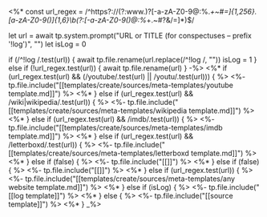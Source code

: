 <%*
const url_regex = /^https?:\/\/(?:www\.)?[-a-zA-Z0-9@:%._\+~#=]{1,256}\.[a-zA-Z0-9()]{1,6}\b(?:[-a-zA-Z0-9()@:%_\+.~#?&\/=]*)$/

let url = await tp.system.prompt("URL or TITLE (for conspectuses – prefix '!log')", "")
let isLog = 0

if (/^!log /.test(url)) {
	await tp.file.rename(url.replace(/^!log /, ""))
	isLog = 1
} else if (!url_regex.test(url)) {
	await tp.file.rename(url)
}
-%>
<%* if (url_regex.test(url) && (/youtube/.test(url) || /youtu/.test(url))) { %>
<%- 
tp.file.include("[[templates/create/sources/meta-templates/youtube template.md]]") 
%>
<%* } else if (url_regex.test(url) && /wiki|wikipedia/.test(url)) { %>
<%- 
tp.file.include("[[templates/create/sources/meta-templates/wikipedia template.md]]") 
%>
<%* } else if (url_regex.test(url) && /imdb/.test(url)) { %>
<%- 
tp.file.include("[[templates/create/sources/meta-templates/imdb template.md]]") 
%>
<%* } else if (url_regex.test(url) && /letterboxd/.test(url)) { %>
<%- 
tp.file.include("[[templates/create/sources/meta-templates/letterboxd template.md]]") 
%>
<%* } else if (false) { %>
<%- 
tp.file.include("[[]]") 
%>
<%* } else if (false) { %>
<%- 
tp.file.include("[[]]") 
%>
<%* } else if (url_regex.test(url)) { %>
<%- 
tp.file.include("[[templates/create/sources/meta-templates/any website template.md]]") 
%>
<%* } else if (isLog) { %>
<%- 
tp.file.include("[[log template]]") 
%>
<%* } else { %>
<%- 
tp.file.include("[[source template]]") 
%>
<%* } _%>